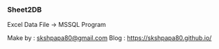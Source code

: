 ### Sheet2DB

Excel Data File -> MSSQL Program

Make by : skshpapa80@gmail.com
Blog : https://skshpapa80.github.io/